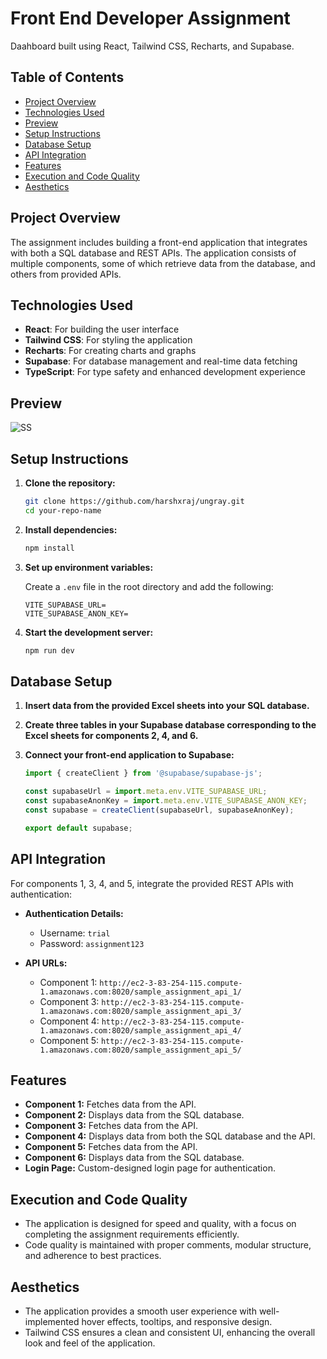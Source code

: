 # Front End Developer Assignment

Daahboard built using React, Tailwind CSS, Recharts, and Supabase.

## Table of Contents

- [Project Overview](#project-overview)
- [Technologies Used](#technologies-used)
- [Preview](#preview)
- [Setup Instructions](#setup-instructions)
- [Database Setup](#database-setup)
- [API Integration](#api-integration)
- [Features](#features)
- [Execution and Code Quality](#execution-and-code-quality)
- [Aesthetics](#aesthetics)

## Project Overview

The assignment includes building a front-end application that integrates with both a SQL database and REST APIs. The application consists of multiple components, some of which retrieve data from the database, and others from provided APIs.

## Technologies Used

- **React**: For building the user interface
- **Tailwind CSS**: For styling the application
- **Recharts**: For creating charts and graphs
- **Supabase**: For database management and real-time data fetching
- **TypeScript**: For type safety and enhanced development experience

## Preview
![SS](https://github.com/user-attachments/assets/702d90da-cb71-4e0e-b3cc-6c0ed65bae35)


## Setup Instructions

1. **Clone the repository:**

   ```bash
   git clone https://github.com/harshxraj/ungray.git
   cd your-repo-name
   ```

2. **Install dependencies:**

   ```bash
   npm install
   ```

3. **Set up environment variables:**

   Create a `.env` file in the root directory and add the following:

   ```plaintext
   VITE_SUPABASE_URL=
   VITE_SUPABASE_ANON_KEY=
   ```

4. **Start the development server:**

   ```bash
   npm run dev
   ```

## Database Setup

1. **Insert data from the provided Excel sheets into your SQL database.**
2. **Create three tables in your Supabase database corresponding to the Excel sheets for components 2, 4, and 6.**
3. **Connect your front-end application to Supabase:**

   ```javascript
   import { createClient } from '@supabase/supabase-js';

   const supabaseUrl = import.meta.env.VITE_SUPABASE_URL;
   const supabaseAnonKey = import.meta.env.VITE_SUPABASE_ANON_KEY;
   const supabase = createClient(supabaseUrl, supabaseAnonKey);

   export default supabase;
   ```

## API Integration

For components 1, 3, 4, and 5, integrate the provided REST APIs with authentication:

- **Authentication Details:**
  - Username: `trial`
  - Password: `assignment123`

- **API URLs:**
  - Component 1: `http://ec2-3-83-254-115.compute-1.amazonaws.com:8020/sample_assignment_api_1/`
  - Component 3: `http://ec2-3-83-254-115.compute-1.amazonaws.com:8020/sample_assignment_api_3/`
  - Component 4: `http://ec2-3-83-254-115.compute-1.amazonaws.com:8020/sample_assignment_api_4/`
  - Component 5: `http://ec2-3-83-254-115.compute-1.amazonaws.com:8020/sample_assignment_api_5/`

## Features

- **Component 1:** Fetches data from the API.
- **Component 2:** Displays data from the SQL database.
- **Component 3:** Fetches data from the API.
- **Component 4:** Displays data from both the SQL database and the API.
- **Component 5:** Fetches data from the API.
- **Component 6:** Displays data from the SQL database.
- **Login Page:** Custom-designed login page for authentication.

## Execution and Code Quality

- The application is designed for speed and quality, with a focus on completing the assignment requirements efficiently.
- Code quality is maintained with proper comments, modular structure, and adherence to best practices.

## Aesthetics

- The application provides a smooth user experience with well-implemented hover effects, tooltips, and responsive design.
- Tailwind CSS ensures a clean and consistent UI, enhancing the overall look and feel of the application.

